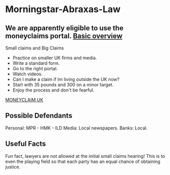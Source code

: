 # Morningstar-Abraxas-Law

## We are apparently eligible to use the moneyclaims portal. [Basic overview](https://www.citizensadvice.org.uk/law-and-courts/legal-system/small-claims/making-a-small-claim/)

Small claims and Big Claims

- Practice on smaller UK firms and media.
- Write a standard form.
- Go to the right portal.
- Watch videos.
- Can I make a claim if Im living outside the UK now? 
- Start with 35 pounds and 300 on a minor target.
- Enjoy the process and don't be fearful.

[MONEYCLAIM UK](https://www1.moneyclaims.service.gov.uk/eligibility)

## Possible Defendants

Personal: MPR - HMK - ILD 
Media: Local newspapers.
Banks: Local.

## Useful Facts

Fun fact, lawyers are not allowed at the initial small claims hearing! This is to even the playing field so that each party has an equal chance of obtaining justice.
